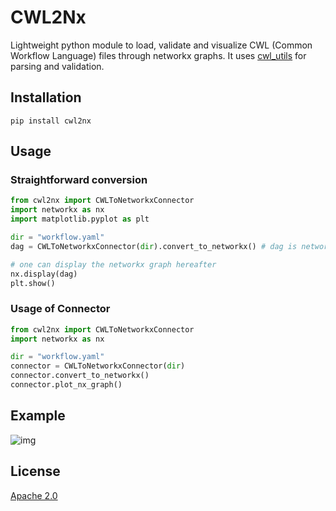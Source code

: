 # CWL2Nx

Lightweight python module to load, validate and visualize CWL (Common Workflow Language) files through networkx graphs.
It uses [cwl_utils](https://github.com/common-workflow-language/cwl-utils) for parsing and validation.

## Installation

```
pip install cwl2nx
```

## Usage

### Straightforward conversion

```python
from cwl2nx import CWLToNetworkxConnector
import networkx as nx
import matplotlib.pyplot as plt

dir = "workflow.yaml"
dag = CWLToNetworkxConnector(dir).convert_to_networkx() # dag is networkx.DiGraph

# one can display the networkx graph hereafter
nx.display(dag)
plt.show()
```

### Usage of Connector

```python
from cwl2nx import CWLToNetworkxConnector
import networkx as nx

dir = "workflow.yaml"
connector = CWLToNetworkxConnector(dir)
connector.convert_to_networkx()
connector.plot_nx_graph()
```

## Example 


![img](example_display.png)

## License

[Apache 2.0](LICENSE-2.0.txt)